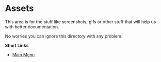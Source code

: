 # Assets

This area is for the stuff like screenshots, gifs or other stuff that will help us with better documentation.

No worries you can ignore this directory with any problem.

**Short Links**

- [Main Menu](./../../../)
